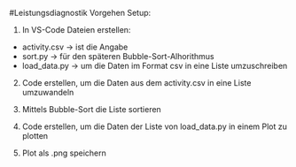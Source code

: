 #Leistungsdiagnostik Vorgehen Setup:

1. In VS-Code Dateien erstellen:
- activity.csv -> ist die Angabe
- sort.py -> für den späteren Bubble-Sort-Alhorithmus
- load_data.py -> um die Daten im Format csv in eine Liste umzuschreiben

2. Code erstellen, um die Daten aus dem activity.csv in eine Liste umzuwandeln

3. Mittels Bubble-Sort die Liste sortieren

4. Code erstellen, um die Daten der Liste von load_data.py in einem Plot zu plotten

5. Plot als .png speichern

